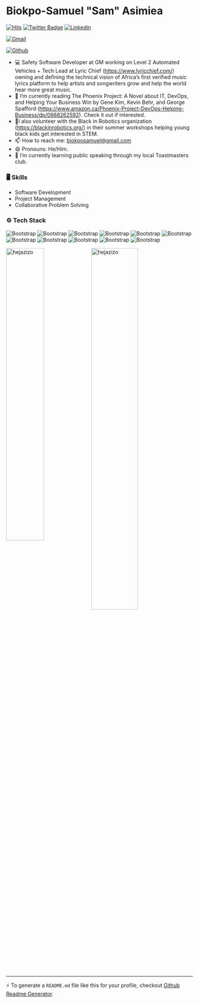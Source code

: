 # Biokpo-Samuel "Sam" Asimiea

[![Hits](https://hits.seeyoufarm.com/api/count/incr/badge.svg?url=https%3A%2F%2Fgithub.com%2Fhejazizo%2Fhejazizo&count_bg=%2379C83D&title_bg=%23555555&icon=&icon_color=%23E7E7E7&title=Profile+Views&edge_flat=false)](https://hits.seeyoufarm.com)
[![Twitter Badge](https://img.shields.io/badge/-Twitter-1da1f2?labelColor=1da1f2&logo=twitter&logoColor=white&link=https://twitter.com/SamuelBiokpo)](https://twitter.com/SamuelBiokpo)
[![Linkedin](https://img.shields.io/badge/-LinkedIn-blue?style=flat&logo=Linkedin&logoColor=white)](https://www.linkedin.com/in/biokpo-samuel-asimiea//)

[![Gmail](https://img.shields.io/badge/-Gmail-c14438?style=flat&logo=Gmail&logoColor=white)](mailto:biokposamuel@gmail.com)

[![Github](https://img.shields.io/github/followers/hejazizo?label=Follow&style=social)](https://github.com/hejazizo)

- 💻 Safety Software Developer at GM working on Level 2 Automated Vehicles + Tech Lead at Lyric Chief (https://www.lyricchief.com/) owning and defining the technical vision of Africa’s first verified music lyrics platform to help artists and songwriters grow and help the world hear more great music.
- 🤔 I’m currently reading The Phoenix Project: A Novel about IT, DevOps, and Helping Your Business Win by Gene Kim, Kevin Behr, and George Spafford (https://www.amazon.ca/Phoenix-Project-DevOps-Helping-Business/dp/0988262592). Check it out if interested.
- 🌱I also volunteer with the Black in Robotics organization (https://blackinrobotics.org/) in their summer workshops helping young black kids get interested in STEM.
- 📫 How to reach me: biokposamuel@gmail.com
- 😄 Pronouns: He/Him.
- 🏫 I’m currently learning public speaking through my local Toastmasters club.


### 🖥 Skills

- Software Development
- Project Management
- Collaborative Problem Solving
### ⚙️ Tech Stack

![Bootstrap](https://img.shields.io/badge/-C%2B%2B-05122A?style=flat&logo=C++&color=353535) ![Bootstrap](https://img.shields.io/badge/-C-05122A?style=flat&logo=C&color=353535) ![Bootstrap](https://img.shields.io/badge/-C%23-05122A?style=flat&logo=C#&color=353535) ![Bootstrap](https://img.shields.io/badge/-Python-05122A?style=flat&logo=Python&color=353535) ![Bootstrap](https://img.shields.io/badge/-Docker-05122A?style=flat&logo=Docker&color=353535) ![Bootstrap](https://img.shields.io/badge/-PyTorch-05122A?style=flat&logo=PyTorch&color=353535) ![Bootstrap](https://img.shields.io/badge/-MATLAB/Simulink-05122A?style=flat&logo=MATLAB/Simulink&color=353535) ![Bootstrap](https://img.shields.io/badge/-Visual%20Studio%20Code-05122A?style=flat&logo=Visual-Studio-Code&color=353535) ![Bootstrap](https://img.shields.io/badge/-Linux-05122A?style=flat&logo=Linux&color=353535) ![Bootstrap](https://img.shields.io/badge/-Webflow-05122A?style=flat&logo=Webflow&color=353535) ![Bootstrap](https://img.shields.io/badge/-HTML/CSS-05122A?style=flat&logo=HTML/CSS&color=353535)

<div>
  <img width="45%" align="left" src="https://github-readme-stats.vercel.app/api/top-langs?username=hejazizo&show_icons=true&locale=en&layout=compact" alt="hejazizo" />
  <img width="50%"  src="https://github-readme-streak-stats.herokuapp.com/?user=hejazizo&" alt="hejazizo" />
</div>


---
:zap: To generate a `README.md` file like this for your profile, checkout [Github Readme Generator](https://hejazizo-github-profile-readme-srcstreamlit-app-i6skm7.streamlit.app/).
